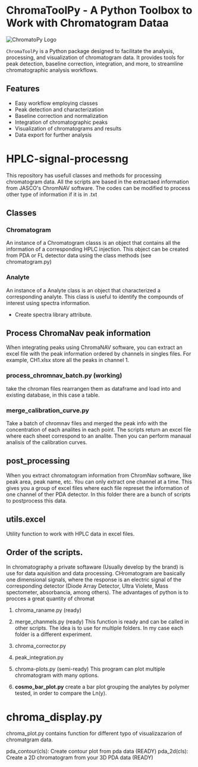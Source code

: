 # ChromaToolPy - A Python Toolbox to Work with Chromatogram Dataa

![ChromatoPy Logo](Images/logo.png)  <!-- You can add a logo or image here -->

`ChromaToolPy` is a Python package designed to facilitate the analysis, processing, and visualization of chromatogram data. It provides tools for peak detection, baseline correction, integration, and more, to streamline chromatographic analysis workflows.

## Features

- Easy workflow employing classes
- Peak detection and characterization
- Baseline correction and normalization
- Integration of chromatographic peaks
- Visualization of chromatograms and results
- Data export for further analysis


# HPLC-signal-processng
This repository has usefull classes and methods for processing chromatogram data. All the scripts are based in the extractaed information from JASCO's ChromNAV software. The codes can be modified to process other type of information if it is in .txt

## Classes
### **Chromatogram** 
An instance of a Chromatogram classs is an object that contains all the information of a corresponding HPLC injection. This object can be created from PDA or FL detector data using the class methods (see chromatogram.py)

### **Analyte**
An instance of a Analyte class is an object that characterized a corresponding analyte. This class is useful to identify the compounds of interest using spectra information. 

* Create spectra library attribute. 

## Process ChromaNav peak information
When integrating peaks using ChromaNAV software, you can extract an excel file with the peak information ordered by channels in singles files. For example, CH1.xlsx store all the peaks in channel 1. 

### process_chromnav_batch.py (working)
take the chroman files rearrangen them as dataframe and load into and existing database, in this case a table. 

### merge_calibration_curve.py
Take a batch of chromnav files and merged the peak info with the concentration of each analites in each point. The scripts return an excel file where each sheet correspond to an analite. Then you can perform manaual analisis of the calibration curves. 











## post_processing
When you extract chromatogram information from ChromNav software, like peak area, peak name, etc. You can only extract one channel at a time. This gives you a group of excel files where each file represet the information of one channel of ther PDA detector. In this folder there are a bunch of scripts to postprocess this data. 

## utils.excel
Utility function to work with HPLC data in excel files.

## Order of the scripts.
In chromatography a private softaware (Usually develop by the brand) is use for
data aquisition and data processing. CHromatogram are basically one dimensional 
signals, where the response is an electric signal of the corresponding detector
(Diode Array Detector, Ultra Violete, Mass spectometer, absorbancia, among 
others). The advantages of python is to procces a great quantity of chromat

1. chroma_raname.py (ready)
    
2. merge_chanmels.py (ready)
    This function is ready and can be called in other scripts. The idea is to use 
    for multiple folders. In my case each folder is a different experiment.

3. chroma_corrector.py 

4. peak_integration.py

5. chroma-plots.py (semi-ready)
    This program can plot multiple chromatogram with many options. 

6. **cosmo_bar_plot.py** create a bar plot grouping the analytes by polymer tested, in order to compare the Ln(y). 



# chroma_display.py

chroma_plot.py contains function for different typo of visualizazarion of
chromatgram data. 

pda_contour(cls): Create contour plot from pda data (READY)
pda_2d(cls): Create a 2D chromatogram from your 3D PDA data  (READY)
